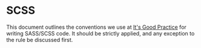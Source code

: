 SCSS
====

This document outlines the conventions we use at [It's Good Practice](http://www.itsgoodpractice.com) for writing SASS/SCSS code. It should be strictly applied, and any exception to the rule be discussed first.